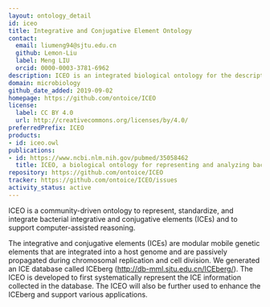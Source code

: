 ```yaml
---
layout: ontology_detail
id: iceo
title: Integrative and Conjugative Element Ontology
contact:
  email: liumeng94@sjtu.edu.cn
  github: Lemon-Liu
  label: Meng LIU
  orcid: 0000-0003-3781-6962
description: ICEO is an integrated biological ontology for the description of bacterial integrative and conjugative elements (ICEs).
domain: microbiology
github_date_added: 2019-09-02
homepage: https://github.com/ontoice/ICEO
license:
  label: CC BY 4.0
  url: http://creativecommons.org/licenses/by/4.0/
preferredPrefix: ICEO
products:
- id: iceo.owl
publications:
- id: https://www.ncbi.nlm.nih.gov/pubmed/35058462
  title: ICEO, a biological ontology for representing and analyzing bacterial integrative and conjugative elements
repository: https://github.com/ontoice/ICEO
tracker: https://github.com/ontoice/ICEO/issues
activity_status: active
---
```


ICEO is a community-driven ontology to represent, standardize, and integrate bacterial integrative and conjugative elements (ICEs) and to support computer-assisted reasoning.

The integrative and conjugative elements (ICEs) are modular mobile genetic elements that are integrated into a host genome and are passively propagated during chromosomal replication and cell division. We generated an ICE database called ICEberg (http://db-mml.sjtu.edu.cn/ICEberg/). The ICEO is developed to first systematically represent the ICE information collected in the database. The ICEO will also be further used to enhance the ICEberg and support various applications.
